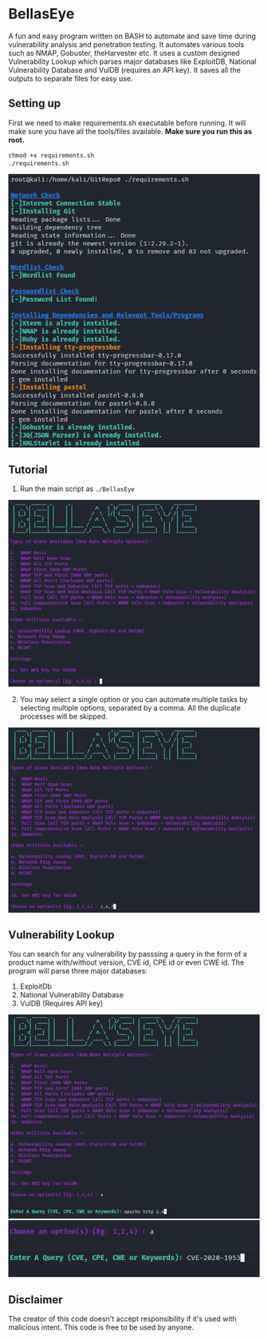 # BellasEye
A fun and easy program written on BASH to automate and save time during vulnerability analysis and penetration testing. It automates various tools such as NMAP, Gobuster, theHarvester etc. It uses a custom designed Vulnerability Lookup which parses major databases like ExploitDB, National Vulnerability Database and VulDB (requires an API key). It saves all the outputs to separate files for easy use.

## Setting up
First we need to make requirements.sh executable before running. It will make sure you have all the tools/files available. 
**Make sure you run this as root.**
```
chmod +x requirements.sh
./requirements.sh
```
<img src="/images/image1.PNG" alt="req" />

## Tutorial
1. Run the main script as
`./BellasEye`
<img src="/images/image2.PNG" alt="main" />

2. You may select a single option or you can automate multiple tasks by selecting multiple options, separated by a comma. All the duplicate processes will be skipped.
<img src="/images/image3.PNG" alt="options" />

## Vulnerability Lookup
You can search for any vulnerability by passsing a query in the form of a product name with/without version, CVE id, CPE id or even CWE id. The program will parse three major databases: 
  1. ExploitDb
  2. National Vulnerability Database
  3. VulDB (Requires API key)
<img src="/images/vul1.PNG" alt="vul1" />
<img src="/images/vul2.PNG" alt="vul2" />

## Disclaimer
The creator of this code doesn't accept responsibility if it's used with malicious intent. This code is free to be used by anyone.  
